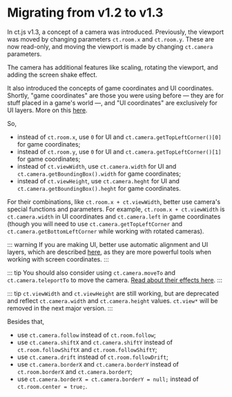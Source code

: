 # Migrating from v1.2 to v1.3

In ct.js v1.3, a concept of a camera was introduced. Previously, the viewport was moved by changing parameters `ct.room.x` and `ct.room.y`. These are now read-only, and moving the viewport is made by changing `ct.camera` parameters.

The camera has additional features like scaling, rotating the viewport, and adding the screen shake effect.

It also introduced the concepts of game coordinates and UI coordinates. Shortly, "game coordinates" are those you were using before — they are for stuff placed in a game's world —, and "UI coordinates" are exclusively for UI layers. More on this [here](/game-and-ui-coordinates.html).

So,

- instead of `ct.room.x`, use `0` for UI and `ct.camera.getTopLeftCorner()[0]` for game coordinates;
- instead of `ct.room.y`, use `0` for UI and `ct.camera.getTopLeftCorner()[1]` for game coordinates;
- instead of `ct.viewWidth`, use `ct.camera.width` for UI and `ct.camera.getBoundingBox().width` for game coordinates;
- instead of `ct.viewHeight`, use  `ct.camera.heght` for UI and `ct.camera.getBoundingBox().heght` for game coordinates.

For their combinations, like `ct.room.x + ct.viewWidth`, better use camera's special functions and parameters. For example, `ct.room.x + ct.viewWidth` is `ct.camera.width` in UI coordinates and `ct.camera.left` in game coordinates (though you will need to use `ct.camera.getTopLeftCorner` and `ct.camera.getBottomLeftCorner` while working with rotated cameras).

::: warning
If you are making UI, better use automatic alignment and UI layers, which are described [here](/viewport-management.html), as they are more powerful tools when working with screen coordinates.
:::

::: tip
You should also consider using `ct.camera.moveTo` and `ct.camera.teleportTo` to move the camera. [Read about their effects here](/viewport-management.html#moving-and-teleporting).
:::

::: tip
`ct.viewWidth` and `ct.viewHeight` are still working, but are deprecated and reflect `ct.camera.width` and `ct.camera.height` values. `ct.view*` will be removed in the next major version.
:::


Besides that,

- use `ct.camera.follow` instead of `ct.room.follow`;
- use `ct.camera.shiftX` and `ct.camera.shiftY` instead of `ct.room.followShiftX` and `ct.room.followShiftY`;
- use `ct.camera.drift` instead of `ct.room.followDrift`;
- use `ct.camera.borderX` and `ct.camera.borderY` instead of `ct.room.borderX` and `ct.camera.borderY`;
- use `ct.camera.borderX = ct.camera.borderY = null;` instead of `ct.room.center = true;`.